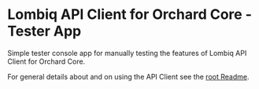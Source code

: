# Lombiq API Client for Orchard Core - Tester App

Simple tester console app for manually testing the features of Lombiq API Client for Orchard Core.

For general details about and on using the API Client see the [root Readme](../Readme.md).

